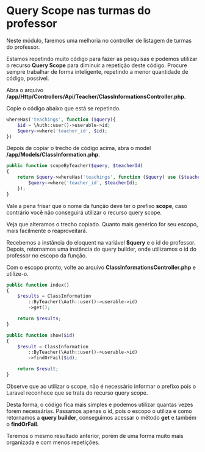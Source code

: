 # Query Scope nas turmas do professor

Neste módulo, faremos uma melhoria no controller de listagem de turmas do professor.

Estamos repetindo muito código para fazer as pesquisas e podemos utilizar o recurso **Query Scope** para diminuir a repetição deste código. Procure sempre trabalhar de forma inteligente, repetindo a menor quantidade de código, possível.

Abra o arquivo **/app/Http/Controllers/Api/Teacher/ClassInformationsController.php**. 

Copie o código abaixo que está se repetindo.

```php
whereHas('teachings', function ($query){
    $id = \Auth::user()->userable->id;
    $query->where('teacher_id', $id);
})
```

Depois de copiar o trecho de código acima, abra o model **/app/Models/ClassInformation.php**.

```php
public function scopeByTeacher($query, $teacherId)
{
    return $query->whereHas('teachings', function ($query) use ($teacherId){
        $query->where('teacher_id', $teacherId);
    });
}
```

Vale a pena frisar que o nome da função deve ter o prefixo **scope**, caso contrário você não conseguirá utilizar o recurso query scope.

Veja que alteramos o trecho copiado. Quanto mais genérico for seu escopo, mais facilmente o reaproveitará.

Recebemos a instância do eloquent na variável **$query** e o id do professor. Depois, retornamos uma instância do query builder, onde utilizamos o id do professor no escopo da função.

Com o escopo pronto, volte ao arquivo **ClassInformationsController.php** e utilize-o.

```php
public function index()
{
    $results = ClassInformation
        ::ByTeacher(\Auth::user()->userable->id)
        ->get();

    return $results;
}

public function show($id)
{
    $result = ClassInformation
        ::ByTeacher(\Auth::user()->userable->id)
        ->findOrFail($id);

    return $result;
}
```

Observe que ao utilizar o scope, não é necessário informar o prefixo pois o Laravel reconhece que se trata do recurso query scope.

Desta forma, o código fica mais simples e podemos utilizar quantas vezes forem necessárias. Passamos apenas o id, pois o escopo o utiliza e como retornamos a **query builder**, conseguimos acessar o método **get** e também o **findOrFail**.

Teremos o mesmo resultado anterior, porém de uma forma muito mais organizada e com menos repetições.
